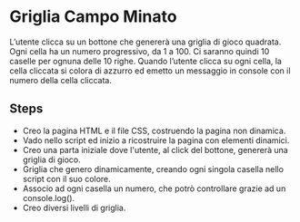 Griglia Campo Minato
===

L’utente clicca su un bottone che genererà una griglia di gioco quadrata.
Ogni cella ha un numero progressivo, da 1 a 100.
Ci saranno quindi 10 caselle per ognuna delle 10 righe. Quando l’utente clicca su ogni cella, la cella cliccata si colora di azzurro ed emetto un messaggio in console con il numero della cella cliccata.

## Steps
- Creo la pagina HTML e il file CSS, costruendo la pagina non dinamica.
- Vado nello script ed inizio a ricostruire la pagina con elementi dinamici.
- Creo una parta iniziale dove l'utente, al click del bottone, genererà una griglia di gioco.
- Griglia che genero dinamicamente, creando ogni singola casella nello script con il suo colore.
- Associo ad ogni casella un numero, che potrò controllare grazie ad un console.log().
- Creo diversi livelli di griglia.


